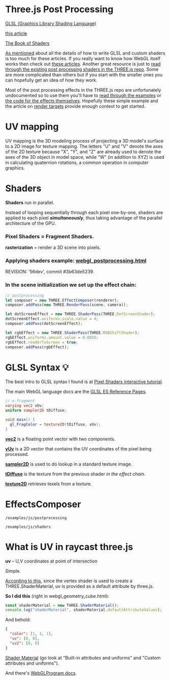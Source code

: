 # Three.js Post Processing

[GLSL (Graphics Library Shading Language)](https://www.khronos.org/files/opengles_shading_language.pdf)

[this article](https://webglfundamentals.org/webgl/lessons/webgl-shaders-and-glsl.html)

[The Book of Shaders](https://thebookofshaders.com/)

[As mentioned](threejs-post-processing.html) about all the details of how to write GLSL and custom shaders is too much for these articles. If you really want to know how WebGL itself works then check out [these articles](https://webglfundamentals.org/). Another great resource is just to [read through the existing post processing shaders in the THREE.js repo](https://github.com/mrdoob/three.js/tree/master/examples/js/shaders). Some are more complicated than others but if you start with the smaller ones you can hopefully get an idea of how they work.

Most of the post processing effects in the THREE.js repo are unfortunately undocumented so to use them you'll have to [read through the examples](https://github.com/mrdoob/three.js/tree/master/examples) or [the code for the effects themselves](https://web.archive.org/web/20220929122146/https://github.com/mrdoob/three.js/tree/master/examples/js/postprocessing). Hopefully these simple example and the article on [render targets](https://r105.threejsfundamentals.org/threejs/lessons/threejs-rendertargets.html) provide enough context to get started.

# UV mapping
UV mapping is the 3D modeling process of projecting a 3D model's surface to a 2D image for texture mapping. The letters "U" and "V" denote the axes of the 2D texture because "X", "Y", and "Z" are already used to denote the axes of the 3D object in model space, while "W" (in addition to XYZ) is used in calculating quaternion rotations, a common operation in computer graphics.

# Shaders

**Shaders** run in parallel.

Instead of looping sequentially through each pixel one-by-one, shaders are applied to each pixel ***simultaneously***, thus taking advantage of the parallel architecture of the GPU.

### Pixel Shaders = Fragment Shaders.

**rasterization** = render a 3D scene into pixels.

### Applying shaders example: [webgl_postprocessing.html](https://github.com/mrdoob/three.js/blob/3b63de52395409fb12a8267bc3d7a5492886deb0/examples/webgl_postprocessing.html)

REVISION: '56dev', commit #3b63de5239.

### In the scene initialization we set up the effect chain:

```js
// postprocessing
let composer = new THREE.EffectComposer(renderer);
composer.addPass(new THREE.RenderPass(scene, camera));

let dotScreenEffect = new THREE.ShaderPass(THREE.DotScreenShader);
dotScreenEffect.uniforms.scale.value = 4;
composer.addPass(dotScreenEffect);

let rgbEffect = new THREE.ShaderPass(THREE.RGBShiftShader);
rgbEffect.uniforms.amount.value = 0.0015;
rgbEffect.renderToScreen = true;
composer.addPass(rgbEffect);
```

# GLSL Syntax 💡

The best intro to GLSL syntax I found is at [Pixel Shaders interactive tutorial](http://pixelshaders.com/sample/).

The main WebGL language docs are the [GLSL ES Reference Pages](https://www.khronos.org/opengles/sdk/docs/man31/index.php).


```glsl
// x-fragment
varying vec2 vUv;
uniform sampler2D tDiffuse;

void main() {
  gl_FragColor = texture2D(tDiffuse, vUv);
}
```

[**vec2**](https://thebookofshaders.com/glossary/?search=vec2) is a floating point vector with two components.

[**vUv**](https://www.airtightinteractive.com/2013/02/intro-to-pixel-shaders-in-three-js/#:~:text=vUv%20is%20a%202D%20vector) is a 2D vector that contains the UV coordinates of the pixel being processed.

[**sampler2D**](https://math.hws.edu/graphicsbook/c6/s4.html) is used to do lookup in a standard texture image.

[**tDiffuse**](https://www.airtightinteractive.com/2013/02/intro-to-pixel-shaders-in-three-js/#:~:text=tDiffuse%20is%20the%20texture%20from) is the texture from the previous shader *in the effect chain*.

[**texture2D**](https://thebookofshaders.com/glossary/?search=texture2D) retrieves texels from a texture.

# EffectsComposer

`/examples/js/postprocessing`

`/examples/js/shaders`


# What is UV in raycast three.js

**uv** &ndash; U,V coordinates at point of intersection

Simple.

[According to this](https://stackoverflow.com/questions/49426805/where-is-the-documentation-for-uv-and-other-webgl-variables), since the vertex shader is used to create a THREE.ShaderMaterial, uv is provided as a default attribute by three.js.

**So I did this** (right in webgl\_geometry\_cube.html):

```js
const shaderMaterial = new THREE.ShaderMaterial();
console.log("shaderMaterial", shaderMaterial.defaultAttributeValues);
```

And behold:

```json
{
  "color": [1, 1, 1],
  "uv": [0, 0],
  "uv2": [0, 0]
}
```

[Shader Material](https://threejs.org/docs/index.html#api/en/materials/ShaderMaterial) (go look at "Built-in attributes and uniforms" and "Custom attributes and uniforms").

And there's [WebGLProgram docs](https://threejs.org/docs/#api/en/renderers/webgl/WebGLProgram).

<br>
